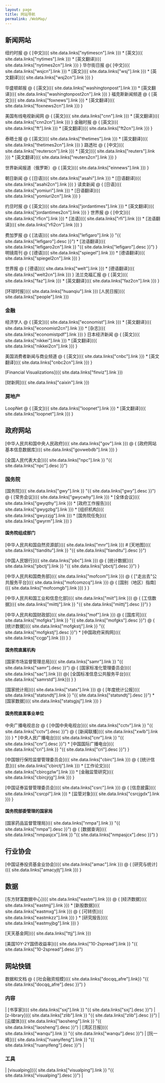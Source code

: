 ```yaml
---
layout: page
title: 网站导航
permalink: /WebMap/
---
```


## 新闻网站

纽约时报 @ {
    [中文]({{ site.data.links["nytimescn"].link }})
    * [英文]({{ site.data.links["nytimes"].link }})
    * [英文翻译]({{ site.data.links["nytimes2cn"].link }})
}
华尔街日报 @{
    [中文]({{ site.data.links["wsjcn"].link }})
    * [英文]({{ site.data.links["wsj"].link }})
    * [英文翻译]({{ site.data.links["wsj2cn"].link }})
}

华盛顿邮报 @ {
    [英文]({{ site.data.links["washingtonpost"].link }})
    * [英文翻译]({{ site.data.links["washingtonpost2cn"].link }})
}
福克斯新闻频道 @ {
    [英文]({{ site.data.links["foxnews"].link }})
    * [英文翻译]({{ site.data.links["foxnews2cn"].link }})
}

美国有线电视新闻网 @ {
    [英文]({{ site.data.links["cnn"].link }})
    * [英文翻译]({{ site.data.links["cnn2cn"].link }})
} 
金融时报 @ {
    [英文]({{ site.data.links["ft"].link }})
    * [英文翻译]({{ site.data.links["ft2cn"].link }})
}

泰晤士报 @ {
    [英文]({{ site.data.links["thetimes"].link }})
    * [英文翻译]({{ site.data.links["thetimes2cn"].link }})
}
路透社 @ {
    [中文]({{ site.data.links["reuterscn"].link }})
    * [英文]({{ site.data.links["reuters"].link }})
    * [英文翻译]({{ site.data.links["reuters2cn"].link }})
}

世界新闻报道（俄罗斯）@ {
    [英文]({{ site.data.links["einnews"].link }})
}

朝日新闻 @ {
    [日语]({{ site.data.links["asahi"].link }})
    * [日语翻译]({{ site.data.links["asahi2cn"].link }})
}
读卖新闻 @ {
    [日语]({{ site.data.links["yomiuri"].link }})
    * [日语翻译]({{ site.data.links["yomiuri2cn"].link }})
}


约旦时报 @ {
    [英文]({{ site.data.links["jordantimes"].link }})
    * [英文翻译]({{ site.data.links["jordantimes2cn"].link }})
}
世界报 @ {
    [中文]({{ site.data.links["rficn"].link }})
    * [法语]({{ site.data.links["rfi"].link }})
    * [法语翻译]({{ site.data.links["rfi2cn"].link }})
}

费加罗报 @ {
    [法语]({{ site.data.links["lefigaro"].link }} "{{ site.data.links["lefigaro"].desc }}")
    * [法语翻译]({{ site.data.links["lefigaro2cn"].link }} "{{ site.data.links["lefigaro"].desc }}")
}
明镜周刊 @ {
    [德语]({{ site.data.links["spiegel"].link }})
    * [德语翻译]({{ site.data.links["spiegel2cn"].link }})
}

世界报 @ {
    [德语]({{ site.data.links["welt"].link }})
    * [德语翻译]({{ site.data.links["welt2cn"].link }})
}
法兰克福汇报 @ {
    [英文]({{ site.data.links["faz"].link }})
    * [英文翻译]({{ site.data.links["faz2cn"].link }})
}

[环球时报]({{ site.data.links["huanqiu"].link }})
[人民日报]({{ site.data.links["people"].link }})


### 金融

经济学人 @ {
    [英文]({{ site.data.links["economist"].link }})
    * [英文翻译]({{ site.data.links["economist2cn"].link }})
    * [杂志]({{ site.data.links["economistpdf"].link }})
}
日本经济新闻 @ {
    [英文]({{ site.data.links["nikkei"].link }})
    * [英文翻译]({{ site.data.links["nikkei2cn"].link }})
}

美国消费者新闻与商业频道 @ {
    [英文]({{ site.data.links["cnbc"].link }})
    * [英文翻译]({{ site.data.links["cnbc2cn"].link }})
}

[Financial Visualizations]({{ site.data.links["finviz"].link }})

[财新网]({{ site.data.links["caixin"].link }})

### 房地产

LoopNet @ {
    [英文]({{ site.data.links["loopnet"].link }})
    * [英文翻译]({{ site.data.links["loopnet"].link }})
}

## 政府网站

[中华人民共和国中央人民政府]({{ site.data.links["gov"].link }}) 
    @ {
        [政府网站基本信息数据库]({{ site.data.links["govwebdb"].link }})
    }

[全国人民代表大会]({{ site.data.links["npc"].link }} "{{ site.data.links["npc"].desc }}")

### 国务院
[国务院]({{ site.data.links["gwy"].link }} "{{ site.data.links["gwy"].desc }}") 
    @ { 
        [常务会议]({{ site.data.links["gwycwhy"].link }}) 
        * [全体会议]({{ site.data.links["gwyqthy"].link }}) 
        * [政府工作报告]({{ site.data.links["gwygzbg"].link }}) 
        * [组织机构]({{ site.data.links["gwyzzjg"].link }}) 
        * [国务院任免]({{ site.data.links["gwyrm"].link }}) 
    }

#### 国务院组成部门

[中华人民共和国自然资源部]({{ site.data.links["mnr"].link }}) # [天地图]({{ site.data.links["tianditu"].link }} "{{ site.data.links["tianditu"].desc }}")

[中国人民银行]({{ site.data.links["pbc"].link }}) 
    @ {
         [统计数据]({{ site.data.links["pbctj"].link }} "{{ site.data.links["pbctj"].desc }}") 
    }

[中华人民共和国商务部]({{ site.data.links["mofcom"].link }}) 
    @ {
        ["走出去"公共服务平台]({{ site.data.links["mofcomzcq"].link }}) 
            @ {
                 [国别（地区）指南]({{ site.data.links["mofcomgb"].link }}) 
            } 
    }

[中华人民共和国工业和信息化部]({{ site.data.links["miit"].link }})
    @ {
        [工信数据]({{ site.data.links["miittj"].link }} "{{ site.data.links["miittj"].desc }}")
    }

[中华人民共和国财政部]({{ site.data.links["mof"].link }}) 
    @ {
        [国库司]({{ site.data.links["mofgks"].link }} "{{ site.data.links["mofgks"].desc }}") 
            @ {
                [统计数据]({{ site.data.links["mofgkstj"].link }} "{{ site.data.links["mofgkstj"].desc }}")
                * [中国政府采购网]({{ site.data.links["ccgp"].link }})
            }
    }

#### 国务院直属机构

[国家市场监督管理总局]({{ site.data.links["samr"].link }} "{{ site.data.links["samr"].desc }}")
    @ {
        [国家标准化管理委员会]({{ site.data.links["sac"].link }})
            @{
                [全国标准信息公共服务平台]({{ site.data.links["samrstd"].link}})
            }
    }

[国家统计局]({{ site.data.links["stats"].link }})
    @ {
        [年度统计公报]({{ site.data.links["statsndtj"].link }} "{{ site.data.links["statsndtj"].desc }}")
        * [国家数据]({{ site.data.links["statsgjsj"].link }})
    }

#### 国务院直属事业单位

中央广播电视总台
    @ {
        [中国中央电视台]({{ site.data.links["cctv"].link }} "{{ site.data.links["cctv"].desc }}")
            @ {
                [新闻联播]({{ site.data.links["xwlb"].link }})
            } 
            * [中央人民广播电台]({{ site.data.links["cnr"].link }} "{{ site.data.links["cnr"].desc }}")
            * [中国国际广播电台]({{ site.data.links["cri"].link }} "{{ site.data.links["cri"].desc }}") 
    }

[中国银行保险监督管理委员会]({{ site.data.links["cbirc"].link }})
    @ {
        [统计信息]({{ site.data.links["cbirctj"].link }})
        * [工作论文]({{ site.data.links["cbircgzlw"].link }})
        * [金融监管研究]({{ site.data.links["cbircjrjg"].link }})
    }

[中国证券监督管理委员会]({{ site.data.links["csrc"].link }})
    @ {
        [信息披露]({{ site.data.links["csrcpl"].link }})
        * [监管对象]({{ site.data.links["csrcjgdx"].link }})
    }

#### 国务院部委管理的国家局

[国家药品监督管理局]({{ site.data.links["nmpa"].link }} "{{ site.data.links["nmpa"].desc }}")
    @ {
        [数据查询]({{ site.data.links["nmpasjcx"].link }} "{{ site.data.links["nmpasjcx"].desc }}")
    }


## 行业协会

[中国证券投资基金业协会]({{ site.data.links["amac"].link }})
    @ {
        [研究与统计]({{ site.data.links["amacyjtj"].link }})
    }

## 数据

[东方财富数据中心]({{ site.data.links["eastm"].link }})
    @ {
        [经济数据]({{ site.data.links["eastmjj"].link }})
        * [新股数据]({{ site.data.links["eastmxg"].link }})
            @ {
                [可转债]({{ site.data.links["eastmkzz"].link }})
            }
        * [研究报告]({{ site.data.links["eastmyjbg"].link }})
    }

[天天基金网]({{ site.data.links["ttjj"].link }})

[美国10Y-2Y国债收益率]({{ site.data.links["10-2spread"].link }} "{{ site.data.links["10-2spread"].desc }}")

## 网站快链

数据和文档
    @ {
        [社会融资规模]({{ site.data.links["docqq_afre"].link}} "{{ site.data.links["docqq_afre"].desc }}")
    }

### 内容

| [书享家]({{ site.data.links["sxj"].link }} "{{ site.data.links["sxj"].desc }}") | [z-library]({{ site.data.links["zlib"].link }} "{{ site.data.links["zlib"].desc }}") | [云媒体]({{ site.data.links["laosheng"].link }} "{{ site.data.links["laosheng"].desc }}") | [湾区日报]({{ site.data.links["wanqu"].link }} "{{ site.data.links["wanqu"].desc }}") | [阮一峰]({{ site.data.links["ruanyifeng"].link }} "{{ site.data.links["ruanyifeng"].desc }}") |

### 工具

| [visualping]({{ site.data.links["visualping"].link }} "{{ site.data.links["visualping"].desc }}")  |